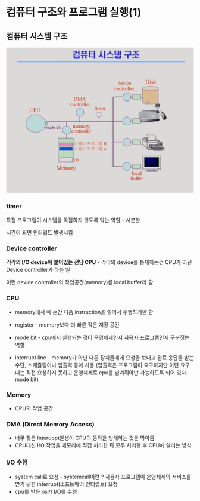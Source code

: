 # 컴퓨터 구조와 프로그램 실행(1)



## 컴퓨터 시스템 구조

![](./images/2-1.jpg)

### timer

특정 프로그램이 시스템을 독점하지 않도록 막는 역할 - 시분할

시간이 되면 인터럽트 발생시킴



### Device controller

**각각의 I/O device에 붙어있는 전담 CPU** -  각각의 device를 통제하는건 CPU가 아닌 Device controller가 하는 일

이런 device controller의 작업공간(memory)를 local buffer라 함



### CPU

- memory에서 매 순간 다음 instruction을 읽어서 수행하기만 함 

- register - memory보다 더 빠른 작은 저장 공간

- mode bit - cpu에서 실행되는 것이 운영체제인지 사용자 프로그램인지 구분짓는 역할

- interrupt line - memory가 아닌 다른 장치들에게 요청을 보내고 완료 응답을 받는 수단, 스케쥴링이나 입출력 등에 사용 (입출력은 프로그램이 요구하지만 이런 요구때는 직접 요청하지 못하고 운영체제로 cpu를 넘겨줘야만 가능하도록 되어 있다. - mode bit)

  

### Memory

- CPU의 작업 공간



### DMA (Direct Memory Access)

- 너무 잦은 Interuppt발생이 CPU의 동작을 방해하는 것을 막아줌
- CPU대신 I/O 작업을 메모리에 직접 처리한 뒤 모두 처리한 후 CPU에 알리는 방식



### I/O 수행 

- system call로 요청 - systemcall이란 ? 사용자 프로그램이 운영체제의 서비스를 받기 위한 interrupt(소프트웨어 인터럽트) 요청 
- cpu를 받은 os가 I/O를 수행